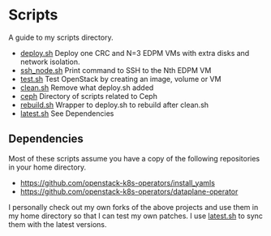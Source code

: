 # Scripts

A guide to my scripts directory.

- [deploy.sh](deploy.sh) Deploy one CRC and N=3 EDPM
  VMs with extra disks and network isolation.
- [ssh_node.sh](ssh_node.sh) Print command to SSH to the Nth EDPM VM
- [test.sh](test.sh) Test OpenStack by creating an image,
  volume or VM
- [clean.sh](clean.sh) Remove what deploy.sh added
- [ceph](ceph) Directory of scripts related to Ceph
- [rebuild.sh](rebuild.sh) Wrapper to deploy.sh to rebuild after clean.sh
- [latest.sh](latest.sh) See Dependencies

## Dependencies

Most of these scripts assume you have a copy of the following
repositories in your home directory.

- https://github.com/openstack-k8s-operators/install_yamls
- https://github.com/openstack-k8s-operators/dataplane-operator

I personally check out my own forks of the above projects and use them
in my home directory so that I can test my own patches. I use 
[latest.sh](latest.sh) to sync them with the latest versions.
